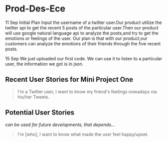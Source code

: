 # Prod-Des-Ece
11 Sep
Initial Plan
Input the username of a twitter user.Our product utilize the twitter api to get the recent 5 posts of the particular user.Then our product will use google natural language api to analyze the posts,and try to get the emotions or feelings of the user.
Our plan is that with our product,our customers can analyze the emotions of their friends through the five recent posts.

15 Sep
We just uploaded our first code. We can use it to listen to a particular user, the information we got is in json.

## Recent User Stories for Mini Project One
>I'm a Twitter user, I want to know my friend's feelings nowadays via his/her Tweets.

## Potential User Stories
*can be used for future developments, that depends...*
>I'm [who], I want to know what made the user feel happy/upset.
